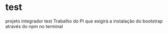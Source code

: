 # test
projeto integrador test
Trabalho do PI que exigirá a instalação do bootstrap através do npm no terminal
